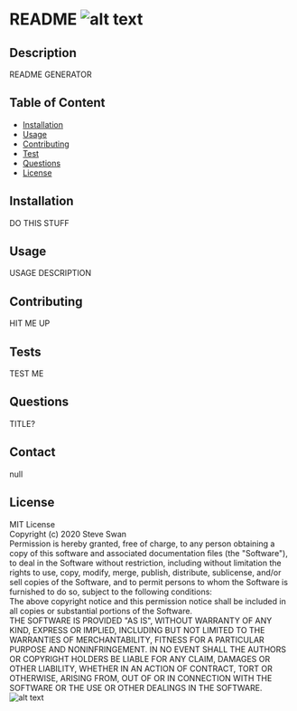 # README  ![alt text](https://travis-ci.org/STAFFBOTSTEVE/https://github.com/staffbotsteve/readme-generator.svg?branch=master)
## Description 
README GENERATOR
## Table of Content 
 * [Installation](#installation)
 * [Usage](#usage)
 * [Contributing](#contributing)
 * [Test](#test)
 * [Questions](#questions) 
 * [License](#license) 
## Installation 
DO THIS STUFF
## Usage 
USAGE DESCRIPTION
## Contributing 
HIT ME UP
## Tests 
 TEST ME
## Questions 
TITLE?
## Contact 
null
## License 
MIT License <br/> Copyright (c) 2020 Steve Swan <br/> Permission is hereby granted, free of charge, to any person obtaining a copy of this software and associated documentation files (the "Software"), to deal in the Software without restriction, including without limitation the rights to use, copy, modify, merge, publish, distribute, sublicense, and/or sell copies of the Software, and to permit persons to whom the Software is furnished to do so, subject to the following conditions:<br/> The above copyright notice and this permission notice shall be included in all copies or substantial portions of the Software.<br/> THE SOFTWARE IS PROVIDED "AS IS", WITHOUT WARRANTY OF ANY KIND, EXPRESS OR IMPLIED, INCLUDING BUT NOT LIMITED TO THE WARRANTIES OF MERCHANTABILITY, FITNESS FOR A PARTICULAR PURPOSE AND NONINFRINGEMENT. IN NO EVENT SHALL THE AUTHORS OR COPYRIGHT HOLDERS BE LIABLE FOR ANY CLAIM, DAMAGES OR OTHER LIABILITY, WHETHER IN AN ACTION OF CONTRACT, TORT OR OTHERWISE, ARISING FROM, OUT OF OR IN CONNECTION WITH THE SOFTWARE OR THE USE OR OTHER DEALINGS IN THE SOFTWARE.<br/>![alt text](https://github.com/STAFFBOTSTEVE.png)